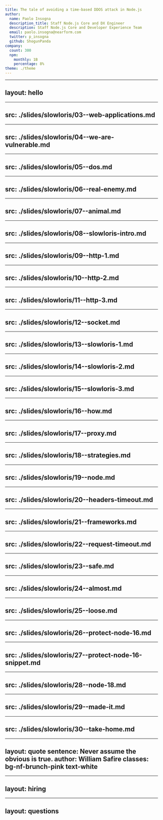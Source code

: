 ```yaml
---
title: The tale of avoiding a time-based DDOS attack in Node.js
author:
  name: Paolo Insogna
  description_title: Staff Node.js Core and DX Engineer
  description: Staff Node.js Core and Developer Experience Team
  email: paolo.insogna@nearform.com
  twitter: p_insogna
  github: ShogunPanda
company:
  count: 300
  npm:
    monthly: 1B
    percentage: 8%
theme: ./theme
---
```


---
layout: hello
---

---
src: ./slides/slowloris/03--web-applications.md
---

---
src: ./slides/slowloris/04--we-are-vulnerable.md
---

---
src: ./slides/slowloris/05--dos.md
---

---
src: ./slides/slowloris/06--real-enemy.md
---

---
src: ./slides/slowloris/07--animal.md
---

---
src: ./slides/slowloris/08--slowloris-intro.md
---

---
src: ./slides/slowloris/09--http-1.md
---

---
src: ./slides/slowloris/10--http-2.md
---

---
src: ./slides/slowloris/11--http-3.md
---

---
src: ./slides/slowloris/12--socket.md
---

---
src: ./slides/slowloris/13--slowloris-1.md
---

---
src: ./slides/slowloris/14--slowloris-2.md
---

---
src: ./slides/slowloris/15--slowloris-3.md
---

---
src: ./slides/slowloris/16--how.md
---

---
src: ./slides/slowloris/17--proxy.md
---

---
src: ./slides/slowloris/18--strategies.md
---

---
src: ./slides/slowloris/19--node.md
---

---
src: ./slides/slowloris/20--headers-timeout.md
---

---
src: ./slides/slowloris/21--frameworks.md
---

---
src: ./slides/slowloris/22--request-timeout.md
---

---
src: ./slides/slowloris/23--safe.md
---

---
src: ./slides/slowloris/24--almost.md
---

---
src: ./slides/slowloris/25--loose.md
---

---
src: ./slides/slowloris/26--protect-node-16.md
---

---
src: ./slides/slowloris/27--protect-node-16-snippet.md
---

---
src: ./slides/slowloris/28--node-18.md
---

---
src: ./slides/slowloris/29--made-it.md
---

---
src: ./slides/slowloris/30--take-home.md
---

---
layout: quote
sentence: Never assume the obvious is true.
author: William Safire
classes: bg-nf-brunch-pink text-white
---

---
layout: hiring
---

---
layout: questions
---

